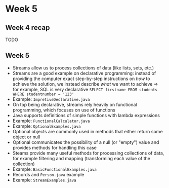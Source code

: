 # Week 5

## Week 4 recap

TODO

## Week 5

- Streams allow us to process collections of data (like lists, sets, etc.)
- Streams are a good example on declarative programming: instead of providing the computer exact step-by-step instructions on _how_ to achieve the solution, we instead describe _what_ we want to achieve => for example, SQL is very declarative `SELECT firstname FROM students WHERE studentnumber = '123'`
- Example: `ImpretiveDeclarative.java`
- On top being declarative, streams rely heavily on functional programming, which focuses on use of functions
- Java supports definitions of simple functions with lambda expressions
- Example: `FunctionalCalculator.java`
- Example: `OptionalExamples.java`
- Optional objects are commonly used in methods that either return some object or null
- Optional communicates the possibility of a null (or "empty") value and provides methods for handling this case
- Steams provide many useful methods for processing collections of data, for example filtering and mapping (transforming each value of the collection)
- Example: `BasicFunctionalExamples.java`
- Records and `Person.java` example
- Example: `StreamExamples.java`

